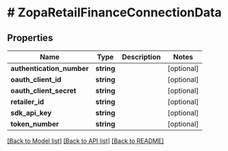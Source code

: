 # # ZopaRetailFinanceConnectionData

## Properties

Name | Type | Description | Notes
------------ | ------------- | ------------- | -------------
**authentication_number** | **string** |  | [optional]
**oauth_client_id** | **string** |  | [optional]
**oauth_client_secret** | **string** |  | [optional]
**retailer_id** | **string** |  | [optional]
**sdk_api_key** | **string** |  | [optional]
**token_number** | **string** |  | [optional]

[[Back to Model list]](../../README.md#models) [[Back to API list]](../../README.md#endpoints) [[Back to README]](../../README.md)
